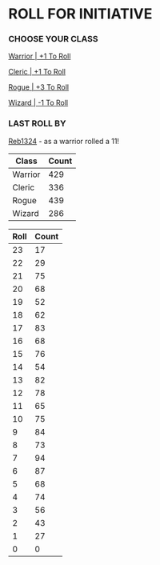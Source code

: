 # ROLL FOR INITIATIVE
### CHOOSE YOUR CLASS

[Warrior | +1 To Roll](https://github.com/benjaminsampica/benjaminsampica/issues/new?title=roll%7Cwarrior&body=Just+click+%27Submit+new+issue%27.)

[Cleric | +1 To Roll](https://github.com/benjaminsampica/benjaminsampica/issues/new?title=roll%7Ccleric&body=Just+click+%27Submit+new+issue%27.)

[Rogue | +3 To Roll](https://github.com/benjaminsampica/benjaminsampica/issues/new?title=roll%7Crogue&body=Just+click+%27Submit+new+issue%27.)

[Wizard | -1 To Roll](https://github.com/benjaminsampica/benjaminsampica/issues/new?title=roll%7Cwizard&body=Just+click+%27Submit+new+issue%27.)
### LAST ROLL BY
[Reb1324](https://www.github.com/Reb1324) - as a warrior rolled a 11!

|Class|Count|
|-|-|
|Warrior|429|
|Cleric|336|
|Rogue|439|
|Wizard|286|

|Roll|Count|
|-|-|
|23|17
|22|29
|21|75
|20|68
|19|52
|18|62
|17|83
|16|68
|15|76
|14|54
|13|82
|12|78
|11|65
|10|75
|9|84
|8|73
|7|94
|6|87
|5|68
|4|74
|3|56
|2|43
|1|27
|0|0
